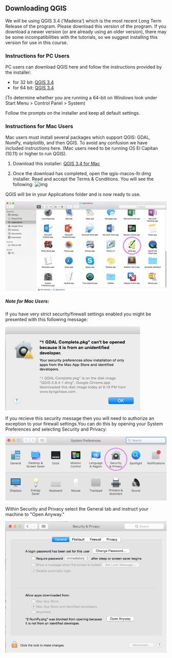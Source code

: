 ## Downloading QGIS

We will be using QGIS 3.4 ('Madeira') which is the most recent Long Term Release of the program. Please download this version of the program. If you download a newer version (or are already using an older version), there may be some incompatibilities with the tutorials, so we suggest installing this version for use in this course.

### Instructions for PC Users
PC users can download QGIS here and follow the instructions provided by the installer:

* for 32 bit: [QGIS 3.4](https://qgis.org/downloads/QGIS-OSGeo4W-3.4.14-1-Setup-x86.exe)
* for 64 bit: [QGIS 3.4](https://qgis.org/downloads/QGIS-OSGeo4W-3.4.14-1-Setup-x86_64.exe)

(To determine whether you are running a 64-bit on Windows look under Start Menu > Control Panel > System)

Follow the prompts on the installer and keep all default settings. 

### Instructions for Mac Users
Mac users must install several packages which support QGIS: GDAL, NumPy, matplotlib, and then QGIS. To avoid any confusion we have included instructions here. (Mac users need to be running OS El Capitan (10.11) or higher to run QGIS). 

1. Download this installer: [QGIS 3.4 for Mac](https://qgis.org/downloads/macos/qgis-macos-ltr.dmg)

2. Once the download has completed, open the qgis-macos-ltr.dmg installer. Read and accept the Terms & Conditions. You will see the following: 
![img](https://github.com/CenterForSpatialResearch/mapping_architecture_urbanism_humanities/blob/master/Images/01_00_installQGIS.png)

QGIS will be in your Applications folder and is now ready to use. 

![img](https://github.com/CenterForSpatialResearch/MappingForTheUrbanHumanities/blob/master/Resources/Images/InstallMac11.png)

##### Note for Mac Users: 
If you have very strict security/firewall settings enabled you might be presented with this following message: 

![img](https://github.com/CenterForSpatialResearch/MappingForTheUrbanHumanities/blob/master/Resources/Images/InstallMac02.png)

If you recieve this security message then you will need to authorize an exception to your firewall settings.You can do this by opening your System Preferences and selecting Security and Privacy:

![img](https://github.com/CenterForSpatialResearch/MappingForTheUrbanHumanities/blob/master/Resources/Images/InstallMac03.png)

Within Security and Privacy select the General tab and instruct your machine to "Open Anyway." 

![img](https://github.com/CenterForSpatialResearch/MappingForTheUrbanHumanities/blob/master/Resources/Images/InstallMac07.png)
